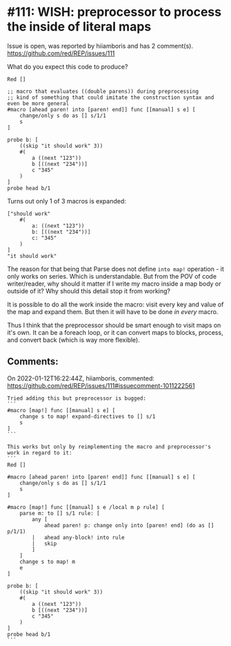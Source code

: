 
#111: WISH: preprocessor to process the inside of literal maps
================================================================================
Issue is open, was reported by hiiamboris and has 2 comment(s).
<https://github.com/red/REP/issues/111>

What do you expect this code to produce?
```
Red []

;; macro that evaluates ((double parens)) during preprocessing
;; kind of something that could imitate the construction syntax and even be more general
#macro [ahead paren! into [paren! end]] func [[manual] s e] [
	change/only s do as [] s/1/1
	s
]

probe b: [
	((skip "it should work" 3))
	#(
		a ((next "123"))
		b [((next "234"))]
		c "345"
	)
]
probe head b/1
```
Turns out only 1 of 3 macros is expanded:
```
["should work" 
    #(
        a: ((next "123"))
        b: [((next "234"))]
        c: "345"
    )
]
"it should work"
```
The reason for that being that Parse does not define `into map!` operation - it only works on series. Which is understandable. But from the POV of code writer/reader, why should it matter if I write my macro inside a map body or outside of it? Why should this detail stop it from working?

It is possible to do all the work inside the macro: visit every key and value of the map and expand them. But then it will have to be done *in every* macro.

Thus I think that the preprocessor should be smart enough to visit maps on it's own. It can be a foreach loop, or it can convert maps to blocks, process, and convert back (which is way more flexible).


Comments:
--------------------------------------------------------------------------------

On 2022-01-12T16:22:44Z, hiiamboris, commented:
<https://github.com/red/REP/issues/111#issuecomment-1011222561>

    Tried adding this but preprocessor is bugged:
    ```
    #macro [map!] func [[manual] s e] [
    	change s to map! expand-directives to [] s/1
    	s
    ]
    ```
    
    This works but only by reimplementing the macro and preprocessor's work in regard to it:
    ```
    Red []
    
    #macro [ahead paren! into [paren! end]] func [[manual] s e] [
    	change/only s do as [] s/1/1
    	s
    ]
    
    #macro [map!] func [[manual] s e /local m p rule] [
    	parse m: to [] s/1 rule: [
    		any [
    			ahead paren! p: change only into [paren! end] (do as [] p/1/1)
    		|	ahead any-block! into rule
    		|	skip
    		]
    	]
    	change s to map! m 
    	e
    ]
    
    probe b: [
    	((skip "it should work" 3))
    	#(
    		a ((next "123"))
    		b [((next "234"))]
    		c "345"
    	)
    ]
    probe head b/1
    ```

